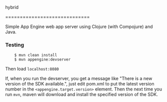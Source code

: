 hybrid

=============================

Simple App Engine web app server using Clojure (with Compojure) and
Java.

### Testing

```
	$ mvn clean install
	$ mvn appengine:devserver
```

Then load `localhost:8080`

If, when you run the devserver, you get a message like "There is a new
version of the SDK available.", just edit pom.xml to put the latest
version number in the `<appengine.target.version>` element.  Then the
next time you run `mvn`, maven will download and install the specified
version of the SDK.
